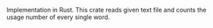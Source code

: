 Implementation in Rust.
This crate reads given text file and counts the usage number of every single word.
